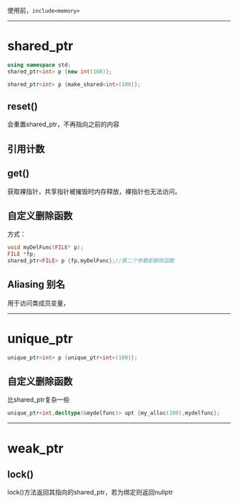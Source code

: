 
使用前，`include<memory>`

---

# shared_ptr

```cpp
using namespace std;
shared_ptr<int> p {new int(100)};

shared_ptr<int> p {make_shared<int>(100)};
```

## reset()
会重置shared_ptr，不再指向之前的内容

## 引用计数

## get()

获取裸指针，共享指针被摧毁时内存释放，裸指针也无法访问。

## 自定义删除函数

方式：
```cpp
void myDelFunc(FILE* p);
FILE *fp;
shared_ptr<FILE> p {fp,myDelFunc};//第二个参数即删除函数
```

## Aliasing 别名

用于访问类成员变量，

---

# unique_ptr

```cpp
unique_ptr<int> p {unique_ptr<int>(100)};
```

## 自定义删除函数

比shared_ptr复杂一些
```cpp
unique_ptr<int,decltype(&mydelfunc)> upt {my_alloc(100),mydelfunc};
```

---

# weak_ptr

## lock()

lock()方法返回其指向的shared_ptr，若为绑定则返回nullptr
```cpp

```